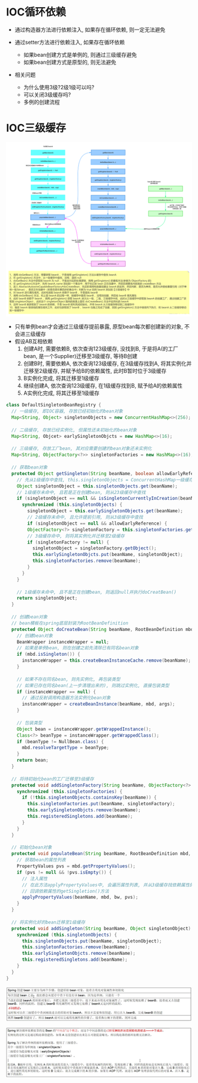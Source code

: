 
# IOC循环依赖

* 通过构造器方法进行依赖注入, 如果存在循环依赖, 则一定无法避免
* 通过setter方法进行依赖注入, 如果存在循环依赖
  * 如果bean创建方式是单例的, 则通过三级缓存避免
  * 如果bean创建方式是原型的, 则无法避免

* 相关问题
  * 为什么使用3级?2级1级可以吗?
  * 可以关闭3级缓存吗?
  * 多例的创建流程

# IOC三级缓存

![image](assets/%E4%B8%89%E7%BA%A7%E7%BC%93%E5%AD%98%E6%80%BB%E6%B5%81%E7%A8%8B.png)

* 只有单例bean才会通过三级缓存提前暴露, 原型bean每次都创建新的对象, 不会进三级缓存
* 假设AB互相依赖
  1. 创建A时, 需要依赖B, 依次查询123级缓存, 没找到B, 于是将A(的工厂bean, 是一个Supplier)迁移至3级缓存, 等待B创建
  2. 创建B时, 需要依赖A, 依次查询123级缓存, 在3级缓存找到A, 将其实例化并迁移至2级缓存, 并赋予给B的依赖属性, 此时B暂时位于3级缓存
  3. B实例化完成, 将其迁移至1级缓存
  4. 继续创建A, 依次查询123级缓存, 在1级缓存找到B, 赋予给A的依赖属性
  5. A实例化完成, 将其迁移至1级缓存

```java
class DefaultSingletonBeanRegistry {
  // 一级缓存, 即IOC容器, 存放已经初始化的bean对象
  Map<String, Object> singletonObjects = new ConcurrentHashMap<>(256);

  // 二级缓存, 存放已经实例化, 但属性还未初始化的bean对象
  Map<String, Objcet> earlySingletonObjcts = new HashMap<>(16);

  // 三级缓存, 存放工厂bean, 其对应需要创建的bean对象还未实例化
  Map<String, ObjectFactory<?>> singletonFactories = new HashMap<>(16);

  // 获取bean对象
  protected Object getSingleton(String beanName, boolean allowEarlyReference) {
    // 先从1级缓存中查找, this.singletonObjects = ConcurrentHashMap一级缓存
    Object singletonObject = this.singletonObjects.get(beanName);
    // 1级缓存未命中, 且若是正在创建bean, 则从23级缓存中查找
    if (singletonObject == null && isSingletonCurrentlyInCreation(beanName)) {
      synchronized (this.singletonObjects) {
        singletonObject = this.earlySingletonObjects.get(beanName);
        // 2级缓存未命中, 且允许提前引用, 则从3级缓存中查找
        if (singletonObject == null && allowEarlyReference) {
        ObjectFactory<?> singletonFactory = this.singletonFactories.get(beanName);
        // 3级缓存命中, 则将其实例化并迁移至2级缓存
        if (singletonFactory != null) {
          singletonObject = singletonFactory.getObject();
          this.earlySingletonObjcts.put(beanName, singletonObject);
          this.singletonFactories.remove(beanName);
        }
      }
    }

    // 1级缓存未命中, 且不是正在创建bean, 则返回null并执行doCreatBean()
    return singletonObject;
  }

  // 创建bean对象
  // bean模板在spring底层封装为RootBeanDefinition
  protected Object doCreateBean(String beanName, RootBeanDefinition mbd, Object[] args) {
    // 创建bean对象
    BeanWrapper instanceWrapper = null;
    // 如果是单例bean, 则在创建之前先清除已有同名bean对象
    if (mbd.isSingleton()) {
      instanceWrapper = this.createBeanInstanceCache.remove(beanName);
    }

    // 如果不存在同名bean, 则先实例化, 再包装类型
    // 如果已存在同名bean(上一步清理出来的), 则跳过实例化, 直接包装类型
    if (instanceWrapper == null) {
      // 通过反射调用构造器方法实例化bean对象
      instanceWrapper = createBeanInstance(beanName, mbd, args); 
    }

    // 包装类型
    Object bean = instanceWrapper.getWrappedInstance();
    Class<?> beanType = instanceWrapper.getWrappedClass();
    if (beanType != NullBean.class) {
      mbd.resolveTargetType = beanType;
    }
    return bean;
  }

  // 将待初始化bean的工厂迁移至3级缓存
  protected void addSingletonFactory(String beanName, ObjectFactory<?> singletonFactory) {
    synchronized (this.singletonFactories) {
      if (!this.singletonObjects.containsKey(beanName)) {
        this.singletonFactories.put(beanName, singletonFactory);
        this.earlySingletonObjcts.remove(beanName);
        this.registeredSingletons.add(beanName);
      }
    }
  }

  // 初始化bean对象
  protected void populateBean(String beanName, RootBeanDefinition mbd, BeanWrapper bw) {
    // 获取bean的属性列表
    PropertyValues pvs = mbd.getPropertyValues();
    if (pvs != null && !pvs.isEmpty()) {
      // 注入属性
      // 在此方法applyPropertyValues中, 会遍历属性列表, 并从3级缓存找依赖属性的bean的工厂
      // 回调依赖属性的getSingletion()方法
      applyPropertyValues(beanName, mbd, bw, pvs);
    }
  }

  // 将实例化好的bean迁移至1级缓存
  protected void addSingleton(String beanName, Object singletonObject) {
    synchronized (this.singletonObjects) {
      this.singletonObjects.put(beanName, singletonObject);
      this.singletonFactories.remove(beanName);
      this.earlySingletonObjcts.remove(beanName);
      this.registeredSingletons.add(beanName);
    }
  }
}
```

![image](assets/%E6%80%BB%E7%BB%931.jpg)

![image](assets/%E6%80%BB%E7%BB%932.jpg)

